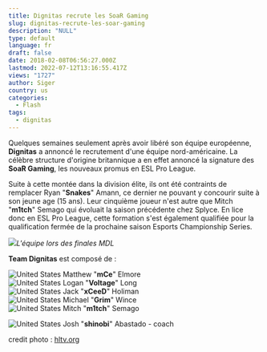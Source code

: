 ```yaml
---
title: Dignitas recrute les SoaR Gaming
slug: dignitas-recrute-les-soar-gaming
description: "NULL"
type: default
language: fr
draft: false
date: 2018-02-08T06:56:27.000Z
lastmod: 2022-07-12T13:16:55.417Z
views: "1727"
author: Siger
country: us
categories:
  - Flash
tags:
  - dignitas
---
```

Quelques semaines seulement après avoir libéré son équipe européenne, **Dignitas** a annoncé le recrutement d'une équipe nord-américaine. La célèbre structure d'origine britannique a en effet annoncé la signature des **SoaR Gaming**, les nouveaux promus en ESL Pro League.  
  
Suite à cette montée dans la division élite, ils ont été contraints de remplacer Ryan "**Snakes**" Amann, ce dernier ne pouvant y concourir suite à son jeune age (15 ans). Leur cinquième joueur n'est autre que Mitch "**m1tch**" Semago qui évoluait la saison précédente chez Splyce. En lice donc en ESL Pro League, cette formation s'est également qualifiée pour la qualification fermée de la prochaine saison Esports Championship Series.

![](/images/articles/5a7bed063bfbf/images/zw9MPsodbtzuUzlcL5LPwcYH2NSQci6gp7AloWXR.jpeg)_L'équipe lors des finales MDL_

**Team Dignitas** est composé de :

![United States](/images/countries/us.svg)⁠ Matthew "**mCe**" Elmore  
![United States](/images/countries/us.svg)⁠ Logan "**Voltage**" Long  
![United States](/images/countries/us.svg)⁠ Jack "**xCeeD**" Holiman  
![United States](/images/countries/us.svg)⁠ Michael "**Grim**" Wince  
![United States](/images/countries/us.svg)⁠ Mitch "**m1tch**" Semago  
  
![United States](/images/countries/us.svg)⁠ Josh "**shinobi**" Abastado - coach

credit photo : [hltv.org](https://hltv.org)
